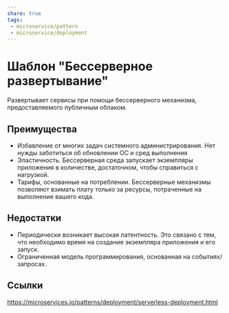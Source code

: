 ```yaml
---
share: true
tags:
 - microservice/pattern
 - microservice/deployment
---
```

# Шаблон "Бессерверное развертывание"
Развертывает сервисы при помощи бессерверного механизма, предоставляемого публичным облаком.
## Преимущества
+ Избавление от многих задач системного администрирования. Нет нужды заботиться об обновлении ОС и сред выполнения
+ Эластичность. Бессерверная среда запускает экземпляры приложения в количестве, достаточном, чтобы справиться с нагрузкой.
+ Тарифы, основанные на потреблении. Бессерверные механизмы позволяют взимать плату только за ресурсы, потраченные на выполнение вашего кода.
## Недостатки
- Периодически возникает высокая латентность. Это связано с тем, что необходимо время на создание экземпляра приложения и его запуск.
- Ограниченная модель программирования, основанная на событиях/запросах.
## Ссылки
https://microservices.io/patterns/deployment/serverless-deployment.html